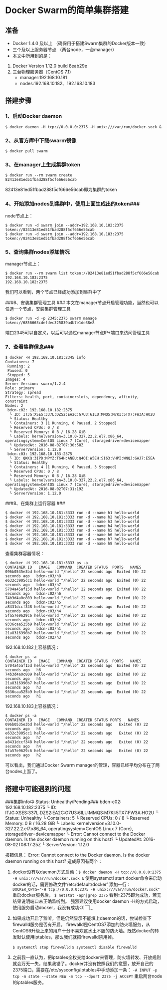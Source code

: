 # Docker Swarm的简单集群搭建 #

## 准备 ##

- Docker 1.4.0 及以上 （确保用于搭建Swarm集群的Docker版本一致）
- 三个及以上服务器节点 （两台node，一台manager）
- 本文中所用到的是：
 1. Docker Version 1.12.0 build 8eab29e
 2. 三台物理服务器（CentOS 7.1）
	- manager:192.168.10.181
	- nodes:192.168.10.182、192.168.10.183

## 搭建步骤 ##
### 1、启动Docker daemon ###
    $ docker daemon -H tcp://0.0.0.0:2375 -H unix:///var/run/docker.sock &

### 2、从官方库中下载swarm镜像 ###
    $ docker pull swarm

### 3、在manager上生成集群token ###
    $ docker run --rm swarm create
    82413e81ed51fbad288f5cf666e56cab
82413e81ed51fbad288f5cf666e56cab即为集群的token

### 4、开始添加nodes到集群中，使用上面生成出的token###
node节点上：

    $ docker run -d swarm join --addr=192.168.10.182:2375 token://82413e81ed51fbad288f5cf666e56cab
    $ docker run -d swarm join --addr=192.168.10.183:2375 token://82413e81ed51fbad288f5cf666e56cab
### 5、查询集群nodes添加情况 ###
manager节点上：
    
    $ docker run --rm swarm list token://82413e81ed51fbad288f5cf666e56cab
	192.168.10.183:2375
	192.168.10.182:2375
我们可以看到，两个节点已经成功添加到集群中了

###6、安装集群管理工具 ###
本文在manager节点开启管理功能，当然也可以任选一个节点，安装集群管理工具
    
    $ docker run -d -p 2345:2375 swarm manage token://6856663cdefdec325839a4b7e1de38e8
端口2345可以自定义，以后可以通过manager节点IP+端口来访问管理工具

### 7、查看集群信息###
    $ docker -H 192.168.10.181:2345 info
    Containers: 7
     Running: 2
     Paused: 0
     Stopped: 5
    Images: 4
    Server Version: swarm/1.2.4
    Role: primary
    Strategy: spread
    Filters: health, port, containerslots, dependency, affinity, constraint
    Nodes: 2
     bdcn-c02: 192.168.10.182:2375
      └ ID: ITJG:XSES:337L:DZS2:EA2C:G7U3:6ILU:MMQS:M7KI:5TX7:FW3A:HO2U
      └ Status: Healthy
      └ Containers: 3 (1 Running, 0 Paused, 2 Stopped)
      └ Reserved CPUs: 0 / 8
      └ Reserved Memory: 0 B / 16.28 GiB
      └ Labels: kernelversion=3.10.0-327.22.2.el7.x86_64, operatingsystem=CentOS Linux 7 (Core), storagedriver=devicemapper
      └ UpdatedAt: 2016-08-02T07:30:58Z
      └ ServerVersion: 1.12.0
     bdcn-c03: 192.168.10.183:2375
      └ ID: QKKQ:3IPD:MPYZ:T64H:ANEU:Q4OI:W5EH:SI63:VHPI:WNQJ:GAJ7:E5EA
      └ Status: Healthy
      └ Containers: 4 (1 Running, 0 Paused, 3 Stopped)
      └ Reserved CPUs: 0 / 8
      └ Reserved Memory: 0 B / 16.28 GiB
      └ Labels: kernelversion=3.10.0-327.22.2.el7.x86_64, operatingsystem=CentOS Linux 7 (Core), storagedriver=devicemapper
      └ UpdatedAt: 2016-08-02T07:31:19Z
      └ ServerVersion: 1.12.0

###8、在集群上运行容器 ###

    $ docker -H 192.168.10.181:3333 run -d --name h1 hello-world
    $ docker -H 192.168.10.181:3333 run -d --name h2 hello-world
    $ docker -H 192.168.10.181:3333 run -d --name h3 hello-world
    $ docker -H 192.168.10.181:3333 run -d --name h4 hello-world
    $ docker -H 192.168.10.181:3333 run -d --name h5 hello-world
    $ docker -H 192.168.10.181:3333 run -d --name h6 hello-world
    $ docker -H 192.168.10.181:3333 run -d --name h7 hello-world
    $ docker -H 192.168.10.181:3333 run -d --name h8 hello-world

查看集群容器情况：

    $ docker -H 192.168.10.181:3333 ps -a
    CONTAINER ID   IMAGE   COMMAND  CREATED STATUS  PORTS   NAMES
    096b0535e3bd hello-world "/hello" 22 seconds ago  Exited (0) 22 seconds ago   bdcn-c03/h8
    e632c3905cc1 hello-world "/hello" 22 seconds ago  Exited (0) 22 seconds ago   bdcn-c03/h7
    5704a45af15d hello-world "/hello" 22 seconds ago  Exited (0) 22 seconds ago   bdcn-c02/h6
    74b3d4a0c809 hello-world "/hello" 22 seconds ago  Exited (0) 22 seconds ago   bdcn-c02/h5
    a8431dccf348 hello-world "/hello" 22 seconds ago  Exited (0) 22 seconds ago   bdcn-c03/h4
    5fa57e9629c6 hello-world "/hello" 22 seconds ago  Exited (0) 22 seconds ago   bdcn-c03/h2
    9336caa525b9 hello-world "/hello" 22 seconds ago  Exited (0) 22 seconds ago   bdcn-c03/h1
    21a8316990b7 hello-world "/hello" 22 seconds ago  Exited (0) 22 seconds ago   bdcn-c02/h3
    

192.168.10.182上容器情况：

    $ docker ps -a
    CONTAINER ID   IMAGE   COMMAND  CREATED STATUS  PORTS   NAMES
    5704a45af15d hello-world "/hello" 22 seconds ago  Exited (0) 22 seconds ago   h6
    74b3d4a0c809 hello-world "/hello" 22 seconds ago  Exited (0) 22 seconds ago   h5
    21a8316990b7 hello-world "/hello" 22 seconds ago  Exited (0) 22 seconds ago   h3
	9336caa525b9 hello-world "/hello" 22 seconds ago  Exited (0) 22 seconds ago   h1

192.168.10.183上容器情况：

    $ docker ps -a
    CONTAINER ID   IMAGE   COMMAND  CREATED STATUS PORTS   NAMES
    096b0535e3bd hello-world "/hello" 22 seconds ago   Exited (0) 22 seconds ago   h8
    e632c3905cc1 hello-world "/hello" 22 seconds ago   Exited (0) 22 seconds ago   h7
    a8431dccf348 hello-world "/hello" 22 seconds ago   Exited (0) 22 seconds ago   h4
    5fa57e9629c6 hello-world "/hello" 22 seconds ago   Exited (0) 22 seconds ago   h2

可以看出，我们通过Docker Swarm manager的管理，容器已经平均分布在了两台nodes上面了。

## 搭建中可能遇到的问题 ##

###集群info中 Status: Unhealthy/Pending###
     bdcn-c02: 192.168.10.182:2375
      └ ID: ITJG:XSES:337L:DZS2:EA2C:G7U3:6ILU:MMQS:M7KI:5TX7:FW3A:HO2U
      └ Status: Unhealthy
      └ Containers: 5
      └ Reserved CPUs: 0 / 8
      └ Reserved Memory: 0 B / 16.28 GiB
      └ Labels: kernelversion=3.10.0-327.22.2.el7.x86_64, operatingsystem=CentOS Linux 7 (Core), storagedriver=devicemapper
      └ Error: Cannot connect to the Docker daemon. Is the docker daemon running on this host?
      └ UpdatedAt: 2016-08-02T08:17:25Z
      └ ServerVersion: 1.12.0

报错信息：
Error: Cannot connect to the Docker daemon. Is the docker daemon running on this host?
造成原因有两个：
1. docker没有以daemon方式启动：`$ docker daemon -H tcp://0.0.0.0:2375 -H unix:///var/run/docker.sock &`
使用systemctl start docker命令来启动docker的话，需要修改文件‘/etc/default/docker’
添加一行：
    `DOCKER_OPTS="-H tcp://0.0.0.0:2375 -H unix:///var/run/docker.sock"`
重启docker服务后，
	`$ netstat -apn|grep 2375`
看到::2375即为成功，若无结果说明端口未正确监听到。
强烈建议使用docker daemon -H的方式启动，使用服务启动docker，我没有成功○|￣|_

2. 如果成功开启了监听，但是仍然显示不能填上daemon的话，尝试检查下firewalld服务是否有开启。
firewalld是CentOS7添加的防火墙服务，从CentOS6升级上来的用户十分不喜欢这水土不服的防火墙。既然docker的转发默认使用iptables，那么我们就把firewalld禁用掉。

    `$ systemctl stop firewalld`
    `$ systemctl disable firewalld`

3. 之前我一直认为，把iptables全权交给docker来管理，防火墙转发、开放规则就会万无一失，结果我错了。docker并没有按照我们的意愿，放开自己的2375端口，需要在/etc/sysconfig/iptables中手动添加一条：
`-A INPUT -p tcp -m state --state NEW -m tcp --dport 2375 -j ACCEPT`
重启两台node的iptables服务。




    
    



    

